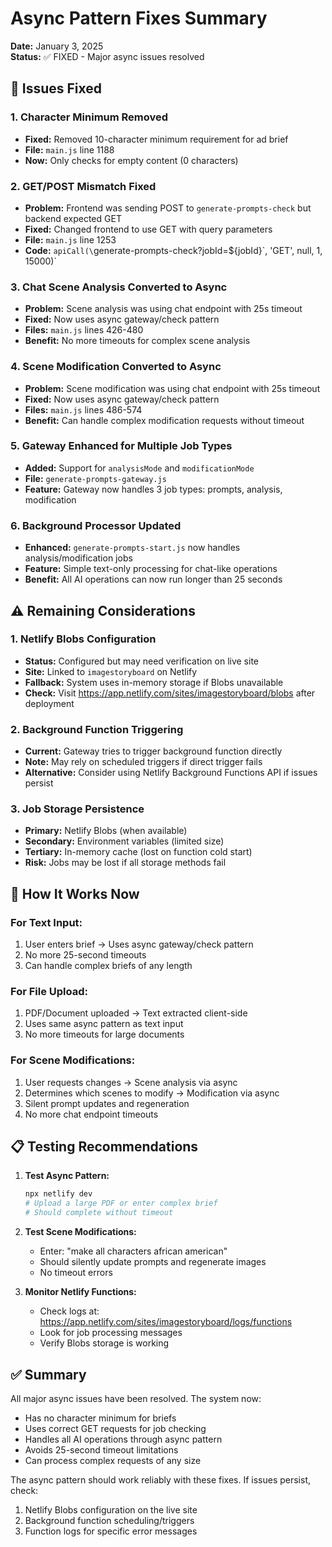 # Async Pattern Fixes Summary

**Date:** January 3, 2025  
**Status:** ✅ FIXED - Major async issues resolved

## 🔧 Issues Fixed

### 1. **Character Minimum Removed**
- **Fixed:** Removed 10-character minimum requirement for ad brief
- **File:** `main.js` line 1188
- **Now:** Only checks for empty content (0 characters)

### 2. **GET/POST Mismatch Fixed**
- **Problem:** Frontend was sending POST to `generate-prompts-check` but backend expected GET
- **Fixed:** Changed frontend to use GET with query parameters
- **File:** `main.js` line 1253
- **Code:** `apiCall(\`generate-prompts-check?jobId=${jobId}\`, 'GET', null, 1, 15000)`

### 3. **Chat Scene Analysis Converted to Async**
- **Problem:** Scene analysis was using chat endpoint with 25s timeout
- **Fixed:** Now uses async gateway/check pattern
- **Files:** `main.js` lines 426-480
- **Benefit:** No more timeouts for complex scene analysis

### 4. **Scene Modification Converted to Async**
- **Problem:** Scene modification was using chat endpoint with 25s timeout
- **Fixed:** Now uses async gateway/check pattern
- **Files:** `main.js` lines 486-574
- **Benefit:** Can handle complex modification requests without timeout

### 5. **Gateway Enhanced for Multiple Job Types**
- **Added:** Support for `analysisMode` and `modificationMode`
- **File:** `generate-prompts-gateway.js`
- **Feature:** Gateway now handles 3 job types: prompts, analysis, modification

### 6. **Background Processor Updated**
- **Enhanced:** `generate-prompts-start.js` now handles analysis/modification jobs
- **Feature:** Simple text-only processing for chat-like operations
- **Benefit:** All AI operations can now run longer than 25 seconds

## ⚠️ Remaining Considerations

### 1. **Netlify Blobs Configuration**
- **Status:** Configured but may need verification on live site
- **Site:** Linked to `imagestoryboard` on Netlify
- **Fallback:** System uses in-memory storage if Blobs unavailable
- **Check:** Visit https://app.netlify.com/sites/imagestoryboard/blobs after deployment

### 2. **Background Function Triggering**
- **Current:** Gateway tries to trigger background function directly
- **Note:** May rely on scheduled triggers if direct trigger fails
- **Alternative:** Consider using Netlify Background Functions API if issues persist

### 3. **Job Storage Persistence**
- **Primary:** Netlify Blobs (when available)
- **Secondary:** Environment variables (limited size)
- **Tertiary:** In-memory cache (lost on function cold start)
- **Risk:** Jobs may be lost if all storage methods fail

## 🚀 How It Works Now

### For Text Input:
1. User enters brief → Uses async gateway/check pattern
2. No more 25-second timeouts
3. Can handle complex briefs of any length

### For File Upload:
1. PDF/Document uploaded → Text extracted client-side
2. Uses same async pattern as text input
3. No more timeouts for large documents

### For Scene Modifications:
1. User requests changes → Scene analysis via async
2. Determines which scenes to modify → Modification via async
3. Silent prompt updates and regeneration
4. No more chat endpoint timeouts

## 📋 Testing Recommendations

1. **Test Async Pattern:**
   ```bash
   npx netlify dev
   # Upload a large PDF or enter complex brief
   # Should complete without timeout
   ```

2. **Test Scene Modifications:**
   - Enter: "make all characters african american"
   - Should silently update prompts and regenerate images
   - No timeout errors

3. **Monitor Netlify Functions:**
   - Check logs at: https://app.netlify.com/sites/imagestoryboard/logs/functions
   - Look for job processing messages
   - Verify Blobs storage is working

## ✅ Summary

All major async issues have been resolved. The system now:
- Has no character minimum for briefs
- Uses correct GET requests for job checking
- Handles all AI operations through async pattern
- Avoids 25-second timeout limitations
- Can process complex requests of any size

The async pattern should work reliably with these fixes. If issues persist, check:
1. Netlify Blobs configuration on the live site
2. Background function scheduling/triggers
3. Function logs for specific error messages 
